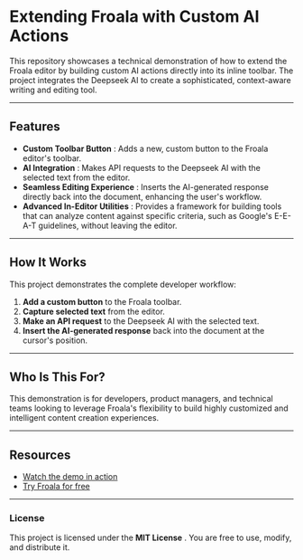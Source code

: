 <!DOCTYPEhtml>


# Extending Froala with Custom AI Actions

This repository showcases a technical demonstration of how to extend the Froala editor by building custom AI actions directly into its inline toolbar. The project integrates the Deepseek AI to create a sophisticated, context-aware writing and editing tool.

---

## Features

* **Custom Toolbar Button** : Adds a new, custom button to the Froala editor's toolbar.
* **AI Integration** : Makes API requests to the Deepseek AI with the selected text from the editor.
* **Seamless Editing Experience** : Inserts the AI-generated response directly back into the document, enhancing the user's workflow.
* **Advanced In-Editor Utilities** : Provides a framework for building tools that can analyze content against specific criteria, such as Google's E-E-A-T guidelines, without leaving the editor.

---

## How It Works

This project demonstrates the complete developer workflow:

1. **Add a custom button** to the Froala toolbar.
2. **Capture selected text** from the editor.
3. **Make an API request** to the Deepseek AI with the selected text.
4. **Insert the AI-generated response** back into the document at the cursor's position.

---

## Who Is This For?

This demonstration is for developers, product managers, and technical teams looking to leverage Froala's flexibility to build highly customized and intelligent content creation experiences.

---

## Resources

* [Watch the demo in action](https://www.youtube.com/watch?v=T_8kEn1kxKM)
* [Try Froala for free](https://tinyurl.com/239s2zyz)

---

### License

This project is licensed under the  **MIT License** . You are free to use, modify, and distribute it.
